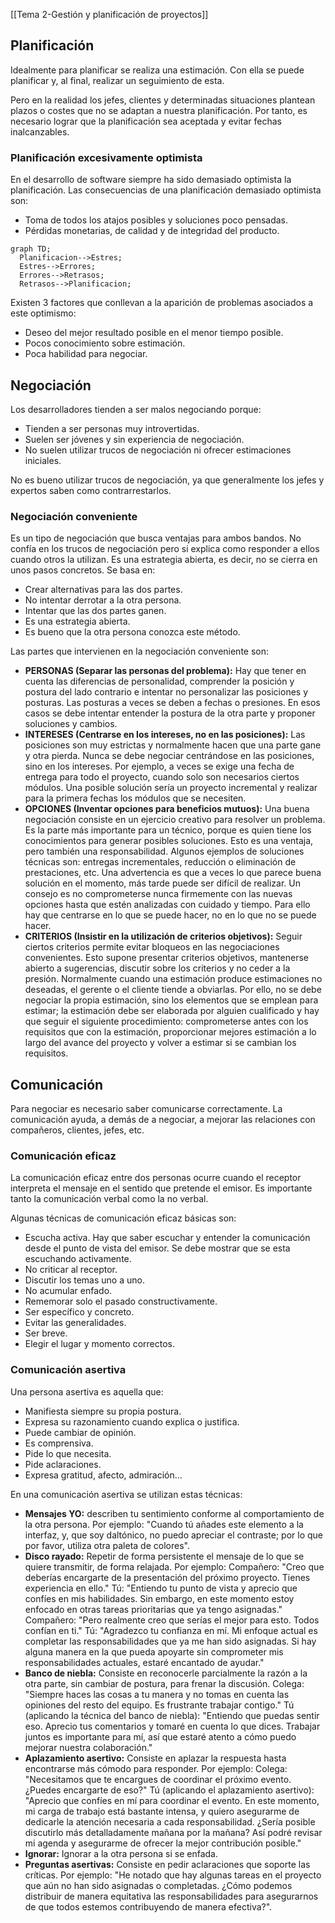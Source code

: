 [[Tema 2-Gestión y planificación de proyectos]]

## Planificación
Idealmente para planificar se realiza una estimación. Con ella se puede planificar y, al final, realizar un seguimiento de esta.

Pero en la realidad los jefes, clientes y determinadas situaciones plantean plazos o costes que no se adaptan a nuestra planificación. Por tanto, es necesario lograr que la planificación sea aceptada y evitar fechas inalcanzables.

### Planificación excesivamente optimista
En el desarrollo de software siempre ha sido demasiado optimista la planificación. Las consecuencias de una planificación demasiado optimista son:
+ Toma de todos los atajos posibles y soluciones poco pensadas.
+ Pérdidas monetarias, de calidad y de integridad del producto.
```mermaid
graph TD;
  Planificacion-->Estres;
  Estres-->Errores;
  Errores-->Retrasos;
  Retrasos-->Planificacion;
```

Existen 3 factores que conllevan a la aparición de problemas asociados a este optimismo:
+ Deseo del mejor resultado posible en el menor tiempo posible.
+ Pocos conocimiento sobre estimación.
+ Poca habilidad para negociar.

## Negociación
Los desarrolladores tienden a ser malos negociando porque:
+ Tienden a ser personas muy introvertidas.
+ Suelen ser jóvenes y sin experiencia de negociación.
+ No suelen utilizar trucos de negociación ni ofrecer estimaciones iniciales.

No es bueno utilizar trucos de negociación, ya que generalmente los jefes y expertos saben como contrarrestarlos.

### Negociación conveniente
Es un tipo de negociación que busca ventajas para ambos bandos. No confía en los trucos de negociación pero si explica como responder a ellos cuando otros la utilizan. Es una estrategia abierta, es decir, no se cierra en unos pasos concretos. Se basa en:
+ Crear alternativas para las dos partes.
+ No intentar derrotar a la otra persona.
+ Intentar que las dos partes ganen.
+ Es una estrategia abierta.
+ Es bueno que la otra persona conozca este método.

Las partes que intervienen en la negociación conveniente son:
+ **PERSONAS (Separar las personas del problema):** Hay que tener en cuenta las diferencias de personalidad, comprender la posición y postura del lado contrario e intentar no personalizar las posiciones y posturas. Las posturas a veces se deben a fechas o presiones. En esos casos se debe intentar entender la postura de la otra parte y proponer soluciones y cambios.
+ **INTERESES (Centrarse en los intereses, no en las posiciones):** Las posiciones son muy estrictas y normalmente hacen que una parte gane y otra pierda. Nunca se debe negociar centrándose en las posiciones, sino en los intereses. Por ejemplo, a veces se exige una fecha de entrega para todo el proyecto, cuando solo son necesarios ciertos módulos. Una posible solución sería un proyecto incremental y realizar para la primera fechas los módulos que se necesiten.
+ **OPCIONES (Inventar opciones para beneficios mutuos):** Una buena negociación consiste en un ejercicio creativo para resolver un problema. Es la parte más importante para un técnico, porque es quien tiene los conocimientos para generar posibles soluciones. Esto es una ventaja, pero también una responsabilidad. Algunos ejemplos de soluciones técnicas son: entregas incrementales, reducción o eliminación de prestaciones, etc. Una advertencia es que a veces lo que parece buena solución en el momento, más tarde puede ser difícil de realizar. Un consejo es no comprometerse nunca firmemente con las nuevas opciones hasta que estén analizadas con cuidado y tiempo. Para ello hay que centrarse en lo que se puede hacer, no en lo que no se puede hacer.
+ **CRITERIOS (Insistir en la utilización de criterios objetivos):** Seguir ciertos criterios permite evitar bloqueos en las negociaciones convenientes. Esto supone presentar criterios objetivos, mantenerse abierto a sugerencias, discutir sobre los criterios y no ceder a la presión. Normalmente cuando una estimación produce estimaciones no deseadas, el gerente o el cliente tiende a obviarlas. Por ello, no se debe negociar la propia estimación, sino los elementos que se emplean para estimar; la estimación debe ser elaborada por alguien cualificado y hay que seguir el siguiente procedimiento: comprometerse antes con los requisitos que con la estimación, proporcionar mejores estimación a lo largo del avance del proyecto y volver a estimar si se cambian los requisitos.

## Comunicación
Para negociar es necesario saber comunicarse correctamente. La comunicación ayuda, a demás de a negociar, a mejorar las relaciones con compañeros, clientes, jefes, etc.

### Comunicación eficaz
La comunicación eficaz entre dos personas ocurre cuando el receptor interpreta el mensaje en el sentido que pretende el emisor. Es importante tanto la comunicación verbal como la no verbal.

Algunas técnicas de comunicación eficaz básicas son:
+ Escucha activa. Hay que saber escuchar y entender la comunicación desde el punto de vista del emisor. Se debe mostrar que se esta escuchando activamente.
+ No criticar al receptor.
+ Discutir los temas uno a uno.
+ No acumular enfado.
+ Rememorar solo el pasado constructivamente.
+ Ser específico y concreto.
+ Evitar las generalidades.
+ Ser breve.
+ Elegir el lugar y momento correctos.

### Comunicación asertiva
Una persona asertiva es aquella que:
+ Manifiesta siempre su propia postura.
+ Expresa su razonamiento cuando explica o justifica.
+ Puede cambiar de opinión.
+ Es comprensiva.
+ Pide lo que necesita.
+ Pide aclaraciones.
+ Expresa gratitud, afecto, admiración...

En una comunicación asertiva se utilizan estas técnicas:
+ **Mensajes YO:** describen tu sentimiento conforme al comportamiento de la otra persona. Por ejemplo: "Cuando tú añades este elemento a la interfaz, y, que soy daltónico, no puedo apreciar el contraste; por lo que por favor, utiliza otra paleta de colores".
+ **Disco rayado:** Repetir de forma persistente el mensaje de lo que se quiere transmitir, de forma relajada. Por ejemplo: Compañero: "Creo que deberías encargarte de la presentación del próximo proyecto. Tienes experiencia en ello." Tú: "Entiendo tu punto de vista y aprecio que confíes en mis habilidades. Sin embargo, en este momento estoy enfocado en otras tareas prioritarias que ya tengo asignadas." Compañero: "Pero realmente creo que serías el mejor para esto. Todos confían en ti." Tú: "Agradezco tu confianza en mí. Mi enfoque actual es completar las responsabilidades que ya me han sido asignadas. Si hay alguna manera en la que pueda apoyarte sin comprometer mis responsabilidades actuales, estaré encantado de ayudar."
+ **Banco de niebla:** Consiste en reconocerle parcialmente la razón a la otra parte, sin cambiar de postura, para frenar la discusión. Colega: "Siempre haces las cosas a tu manera y no tomas en cuenta las opiniones del resto del equipo. Es frustrante trabajar contigo." Tú (aplicando la técnica del banco de niebla): "Entiendo que puedas sentir eso. Aprecio tus comentarios y tomaré en cuenta lo que dices. Trabajar juntos es importante para mí, así que estaré atento a cómo puedo mejorar nuestra colaboración."
+ **Aplazamiento asertivo:** Consiste en aplazar la respuesta hasta encontrarse más cómodo para responder. Por ejemplo: Colega: "Necesitamos que te encargues de coordinar el próximo evento. ¿Puedes encargarte de eso?" Tú (aplicando el aplazamiento asertivo): "Aprecio que confíes en mí para coordinar el evento. En este momento, mi carga de trabajo está bastante intensa, y quiero asegurarme de dedicarle la atención necesaria a cada responsabilidad. ¿Sería posible discutirlo más detalladamente mañana por la mañana? Así podré revisar mi agenda y asegurarme de ofrecer la mejor contribución posible."
+ **Ignorar:** Ignorar a la otra persona si se enfada.
+ **Preguntas asertivas:** Consiste en pedir aclaraciones que soporte las críticas. Por ejemplo: "He notado que hay algunas tareas en el proyecto que aún no han sido asignadas o completadas. ¿Cómo podemos distribuir de manera equitativa las responsabilidades para asegurarnos de que todos estemos contribuyendo de manera efectiva?".